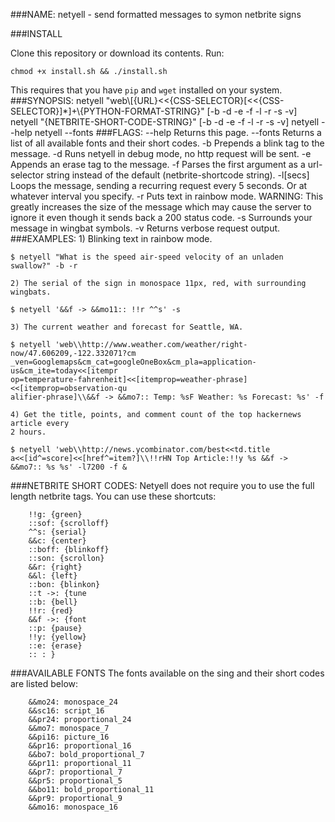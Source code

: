 ###NAME:
    netyell - send formatted messages to symon netbrite signs

###INSTALL
	
Clone this repository or download its contents. Run:

	chmod +x install.sh && ./install.sh

This requires that you have `pip` and `wget` installed on your system.
###SYNOPSIS:
    netyell "web\\[{URL}<<{CSS-SELECTOR}[<<{CSS-SELECTOR}]*]+\\{PYTHON-FORMAT-STRING}"
    [-b -d -e -f -l -r -s -v]
    netyell "{NETBRITE-SHORT-CODE-STRING}" [-b -d -e -f -l -r -s -v]
    netyell --help
    netyell --fonts
###FLAGS:
    --help     Returns this page.
    --fonts		Returns a list of all available fonts and their short codes.
    -b		Prepends a blink tag to the message.
    -d		Runs netyell in debug mode, no http request will be sent.
    -e		Appends an erase tag to the message.
    -f		Parses the first argument as a url-selector string instead of the 
	        default (netbrite-shortcode string).
    -l[secs]	Loops the message, sending a recurring request every 5 seconds.
		    Or at whatever interval you specify.
    -r		Puts text in rainbow mode. WARNING: This greatly increases the size
      	    of the message which may cause the server to ignore it even though it
	        sends back a 200 status code.
    -s		Surrounds your message in wingbat symbols.
    -v		Returns verbose request output.
###EXAMPLES:
	1) Blinking text in rainbow mode.
	
	$ netyell "What is the speed air-speed velocity of an unladen swallow?" -b -r
	
	2) The serial of the sign in monospace 11px, red, with surrounding wingbats. 
	
	$ netyell '&&f -> &&mo11:: !!r ^^s' -s
	
	3) The current weather and forecast for Seattle, WA.
	
	$ netyell 'web\\http://www.weather.com/weather/right-now/47.606209,-122.332071?cm
	_ven=Googlemaps&cm_cat=googleOneBox&cm_pla=application-us&cm_ite=today<<[itempr
	op=temperature-fahrenheit]<<[itemprop=weather-phrase]<<[itemprop=observation-qu
	alifier-phrase]\\&&f -> &&mo7:: Temp: %sF Weather: %s Forecast: %s' -f
	
	4) Get the title, points, and comment count of the top hackernews article every
	2 hours.
	
	$ netyell 'web\\http://news.ycombinator.com/best<<td.title
	a<<[id^=score]<<[href^=item?]\\!!rHN Top Article:!!y %s &&f ->
	&&mo7:: %s %s' -l7200 -f &
###NETBRITE SHORT CODES:
Netyell does not require you to use the full length netbrite tags. You can
use these shortcuts:
     
		!!g: {green}
		::sof: {scrolloff}
		^^s: {serial}
		&&c: {center}
		::boff: {blinkoff}
		::son: {scrollon}
		&&r: {right}
		&&l: {left}
		::bon: {blinkon}
		::t ->: {tune 
		::b: {bell}
		!!r: {red}
		&&f ->: {font
		::p: {pause}
		!!y: {yellow}
		::e: {erase}
		:: : }
###AVAILABLE FONTS
The fonts available on the sing and their short codes are listed below:

        &&mo24: monospace_24
        &&sc16: script_16
        &&pr24: proportional_24
        &&mo7: monospace_7
        &&pi16: picture_16
        &&pr16: proportional_16
        &&bo7: bold_proportional_7
        &&pr11: proportional_11
        &&pr7: proportional_7
        &&pr5: proportional_5
        &&bo11: bold_proportional_11
        &&pr9: proportional_9
        &&mo16: monospace_16
